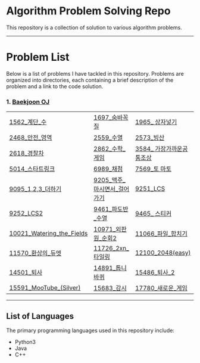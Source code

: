 # Algorithm Problem Solving Repo
This repository is a collection of solution to various algorithm problems.

---
# Problem List
Below is a list of problems I have tackled in this repository. Problems are organized into directories, each containing a brief description of the problem and a link to the code solution.
### 1. [Baekjoon OJ](<https://www.acmicpc.net/>)

| | | |
|---|---|---|
|[1562_계단_수](./Baekjoon_oj/solution/1562_계단_수.md)|[1697_숨바꼭질](./Baekjoon_oj/solution/1697_숨바꼭질.md)|[1965_ 상자넣기](./Baekjoon_oj/solution/1965_상자넣기.md)|
|[2468_안전_영역](./Baekjoon_oj/solution/2468_안전_영역.md)|[2559_수열](./Baekjoon_oj/solution/2559_수열.md)|[2573_빙산](./Baekjoon_oj/solution/2573_빙산.md)|
|[2618_경찰차](./Baekjoon_oj/solution/2618_경찰차.md)|[2862_수학_게임](./Baekjoon_oj/solution/2862_수학_게임.md)|[3584_ 가장가까운공통조상](./Baekjoon_oj/solution/3584_가장가까운공통조상.md)|
|[5014_스타트링크](./Baekjoon_oj/solution/5014_스타트링크.md)|[6989_채점](./Baekjoon_oj/solution/6989_채점.md)|[7569_토 마토](./Baekjoon_oj/solution/7569_토마토.md)|
|[9095_1,2,3_더하기](./Baekjoon_oj/solution/9095_1,2,3_더하기.md)|[9205_맥주_마시면서_걸어가기](./Baekjoon_oj/solution/9205_맥주_마시면서_걸어가기.md)|[9251_LCS](./Baekjoon_oj/solution/9251_LCS.md)|
|[9252_LCS2](./Baekjoon_oj/solution/9252_LCS2.md)|[9461_파도반_수열](./Baekjoon_oj/solution/9461_파도반_수열.md)|[9465_ 스티커](./Baekjoon_oj/solution/9465_스티커.md)|
|[10021_Watering_the_Fields](./Baekjoon_oj/solution/10021_Watering_the_Fields.md)|[10971_외판원_순회2](./Baekjoon_oj/solution/10971_외판원_순회2.md)|[11066_파일_합치기](./Baekjoon_oj/solution/11066_파일_합치기.md)|
|[11570_환상의_듀엣](./Baekjoon_oj/solution/11570_환상의_듀엣.md)|[11726_2xn_타일링](./Baekjoon_oj/solution/11726_2xn_타일링.md)|[12100_2048(easy)](./Baekjoon_oj/solution/12100_2048(easy).md)|
|[14501_퇴사](./Baekjoon_oj/solution/14501_퇴사.md)|[14891_톱니바퀴](./Baekjoon_oj/solution/14891_톱니바퀴.md)|[15486_퇴사_2](./Baekjoon_oj/solution/15486_퇴사_2.md)|
|[15591_MooTube_(Silver)](./Baekjoon_oj/solution/15591_MooTube_(Silver).md)|[15683_감시](./Baekjoon_oj/solution/15683_감시.md)|[17780_새로운_게임](./Baekjoon_oj/solution/17780_새로운_게임.md)|%

---
## List of Languages
The primary programming languages used in this repository include:
- Python3 
- Java 
- C++
